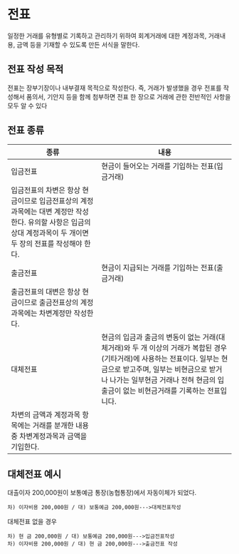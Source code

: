 # 전표

일정한 거래를 유형별로 기록하고 관리하기 위하여 회계거래에 대한 계정과목, 거래내용, 금액 등을 기재할 수 있도록 만든 서식을 말한다. 

## 전표 작성 목적

전표는 장부기장이나 내부결재 목적으로 작성한다. 즉, 거래가 발생했을 경우 전표를 작성해서 품의서, 기안지 등을 함께 첨부하면 전표 한 장으로 거래에 관한 전반적인 사항을 모두 알 수 있다

## 전표 종류

|종류|내용|
|------|---|
|입금전표|현금이 들어오는 거래를 기입하는 전표(입금거래)
입금전표의 차변은 항상 현금이므로 입금전표상의 계정과목에는 대변 계정만 작성한다. 유의할 사항은 입금의 상대 계정과목이 두 개이면 두 장의 전표를 작성해야 한다.|
|출금전표|현금이 지급되는 거래를 기입하는 전표(출금거래)
출금전표의 대변은 항상 현금이므로 출금전표상의 계정과목에는 차변계정만 작성한다.|
|대체전표|현금의 입금과 출금의 변동이 없는 거래(대체거래)와 두 개 이상의 거래가 복합된 경우(기타거래)에 사용하는 전표이다. 일부는 현금으로 받고주며, 일부는 비현금으로 받거나 나가는 일부현금 거래나 전혀 현금의 입출금이 없는 비현금거래를 기록하는 전표입니다.
차변의 금액과 계정과목 항목에는 거래를 분개한 내용 중 차변계정과목과 금액을 기입한다.|


## 대체전표 예시

대출이자 200,000원이 보통예금 통장(농협통장)에서 자동이체가 되었다.

    차) 이자비용 200,000원 / 대) 보통예금 200,000원--->대체전표작성

대체전표 없을 경우

    차) 현 금 200,000원 / 대) 보통예금 200,000원--->입금전표작성
    차) 이자비용 200,000원 / 대) 현 금 200,000원--->출금전표 작성




